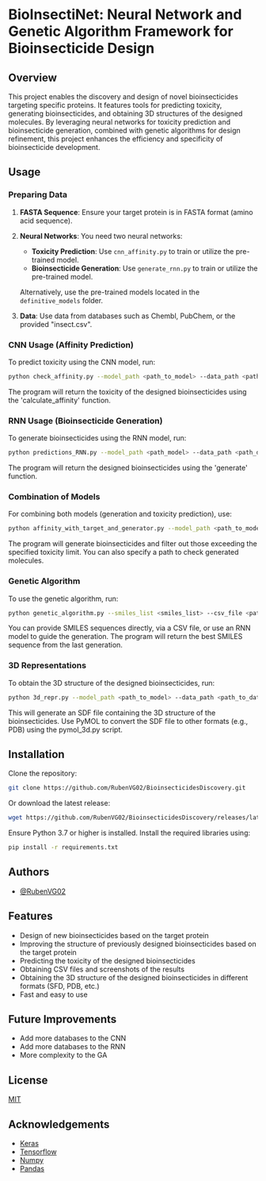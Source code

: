 # BioInsectiNet: Neural Network and Genetic Algorithm Framework for Bioinsecticide Design


## Overview

This project enables the discovery and design of novel bioinsecticides targeting specific proteins. It features tools for predicting toxicity, generating bioinsecticides, and obtaining 3D structures of the designed molecules. By leveraging neural networks for toxicity prediction and bioinsecticide generation, combined with genetic algorithms for design refinement, this project enhances the efficiency and specificity of bioinsecticide development.

## Usage

### Preparing Data

1. **FASTA Sequence**: Ensure your target protein is in FASTA format (amino acid sequence).

2. **Neural Networks**: You need two neural networks:
   - **Toxicity Prediction**: Use `cnn_affinity.py` to train or utilize the pre-trained model.
   - **Bioinsecticide Generation**: Use `generate_rnn.py` to train or utilize the pre-trained model.

   Alternatively, use the pre-trained models located in the `definitive_models` folder.

3. **Data**: Use data from databases such as Chembl, PubChem, or the provided "insect.csv".  
  
  
### CNN Usage (Affinity Prediction)

To predict toxicity using the CNN model, run:

```bash
python check_affinity.py --model_path <path_to_model> --data_path <path_to_data> --target_path <path_to_target_protein>
```

The program will return the toxicity of the designed bioinsecticides using the 'calculate_affinity' function.

### RNN Usage (Bioinsecticide Generation)

To generate bioinsecticides using the RNN model, run:

```bash
python predictions_RNN.py --model_path <path_model> --data_path <path_data_model> --num_molecules <num_generated_molecules> --min_length <min_length_smiles> --max_length <max_length_smiles> --temperature <temperature> --save_images <bool>

```

The program will return the designed bioinsecticides using the 'generate' function.

### Combination of Models

For combining both models (generation and toxicity prediction), use:

```bash
python affinity_with_target_and_generator.py --model_path <path_to_model> --data_path <path_to_data> --target_path <path_to_target_protein> --toxicity_limit <toxicity_limit> --output_path <path_to_output>
```

The program will generate bioinsecticides and filter out those exceeding the specified toxicity limit. You can also specify a path to check generated molecules.

### Genetic Algorithm

To use the genetic algorithm, run:

```bash
python genetic_algorithm.py --smiles_list <smiles_list> --csv_file <path_to_csv_file> --rnn_model <path_to_rnn_model> --model_path <path_to_model> --generations <number_of_generations> --output_path <path_to_output>
```

You can provide SMILES sequences directly, via a CSV file, or use an RNN model to guide the generation. The program will return the best SMILES sequence from the last generation.

### 3D Representations

To obtain the 3D structure of the designed bioinsecticides, run:

```bash
python 3d_repr.py --model_path <path_to_model> --data_path <path_to_data> --target_path <path_to_target_protein> --toxicity_limit <toxicity_limit> --output_path <path_to_output>
```

This will generate an SDF file containing the 3D structure of the bioinsecticides. Use PyMOL to convert the SDF file to other formats (e.g., PDB) using the pymol_3d.py script.

## Installation

Clone the repository:

```bash
git clone https://github.com/RubenVG02/BioinsecticidesDiscovery.git
```

Or download the latest release:

```bash
wget https://github.com/RubenVG02/BioinsecticidesDiscovery/releases/latest
```

Ensure Python 3.7 or higher is installed. Install the required libraries using:

```bash
pip install -r requirements.txt
```

## Authors

- [@RubenVG02](https://www.github.com/RubenVG02)

## Features

- Design of new bioinsecticides based on the target protein
- Improving the structure of previously designed bioinsecticides based on the target protein
- Predicting the toxicity of the designed bioinsecticides
- Obtaining CSV files and screenshots of the results
- Obtaining the 3D structure of the designed bioinsecticides in different formats (SFD, PDB, etc.)
- Fast and easy to use


## Future Improvements

- Add more databases to the CNN
- Add more databases to the RNN
- More complexity to the GA

## License

[MIT](https://choosealicense.com/licenses/mit/)

## Acknowledgements

- [Keras](https://keras.io/)
- [Tensorflow](https://www.tensorflow.org/)
- [Numpy](https://numpy.org/)
- [Pandas](https://pandas.pydata.org/)






